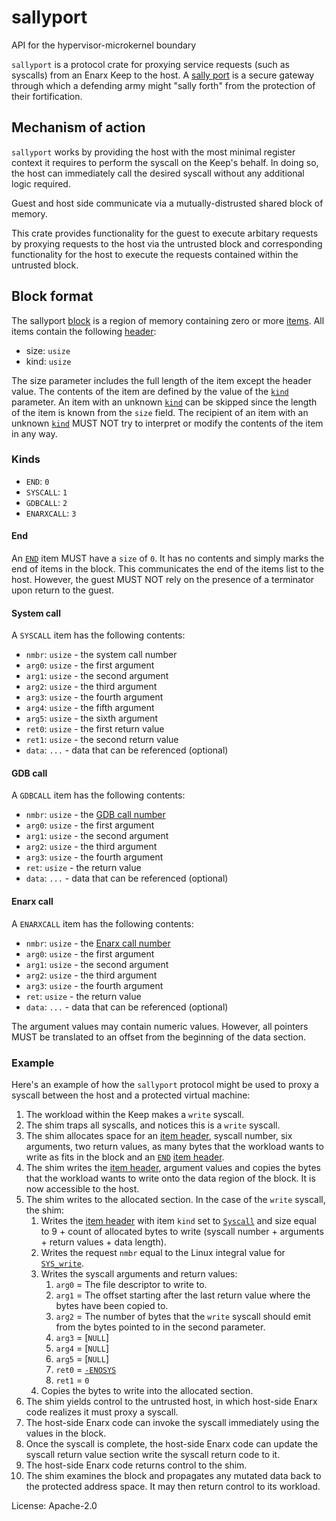 # sallyport

API for the hypervisor-microkernel boundary

`sallyport` is a protocol crate for proxying service requests (such as syscalls) from an Enarx Keep
to the host. A [sally port](https://en.wikipedia.org/wiki/Sally_port) is a secure gateway through
which a defending army might "sally forth" from the protection of their fortification.

## Mechanism of action

`sallyport` works by providing the host with the most minimal register context it requires to
perform the syscall on the Keep's behalf. In doing so, the host can immediately call the desired
syscall without any additional logic required.

Guest and host side communicate via a mutually-distrusted shared block of memory.

This crate provides functionality for the guest to execute arbitary requests by proxying requests to the host via
the untrusted block and corresponding functionality for the host to execute the requests contained within the untrusted block.

## Block format

The sallyport [block](item::Block) is a region of memory containing zero or more [items](item::Item).
All items contain the following [header](item::Header):

* size: `usize`
* kind: `usize`

The size parameter includes the full length of the item except the header value. The contents of the item are defined by the value of the [`kind`](item::Kind) parameter. An item with an unknown [`kind`](item::Kind) can be skipped since the length of the item is known from the `size` field. The recipient of an item with an unknown [`kind`](item::Kind) MUST NOT try to interpret or modify the contents of the item in any way.

### Kinds

* `END`: `0`
* `SYSCALL`: `1`
* `GDBCALL`: `2`
* `ENARXCALL`: `3`

#### End

An [`END`](item::Kind::End) item MUST have a `size` of `0`. It has no contents and simply marks the end of items in the block. This communicates the end of the items list to the host. However, the guest MUST NOT rely on the presence of a terminator upon return to the guest.

#### System call

A `SYSCALL` item has the following contents:

* `nmbr`: `usize` - the system call number
* `arg0`: `usize` - the first argument
* `arg1`: `usize` - the second argument
* `arg2`: `usize` - the third argument
* `arg3`: `usize` - the fourth argument
* `arg4`: `usize` - the fifth argument
* `arg5`: `usize` - the sixth argument
* `ret0`: `usize` - the first return value
* `ret1`: `usize` - the second return value
* `data`: `...` - data that can be referenced (optional)

#### GDB call

A `GDBCALL` item has the following contents:

* `nmbr`: `usize` - the [GDB call number](item::gdbcall::Number)
* `arg0`: `usize` - the first argument
* `arg1`: `usize` - the second argument
* `arg2`: `usize` - the third argument
* `arg3`: `usize` - the fourth argument
* `ret`: `usize` - the return value
* `data`: `...` - data that can be referenced (optional)

#### Enarx call

A `ENARXCALL` item has the following contents:

* `nmbr`: `usize` - the [Enarx call number](item::enarxcall::Number)
* `arg0`: `usize` - the first argument
* `arg1`: `usize` - the second argument
* `arg2`: `usize` - the third argument
* `arg3`: `usize` - the fourth argument
* `ret`: `usize` - the return value
* `data`: `...` - data that can be referenced (optional)


The argument values may contain numeric values. However, all pointers MUST be translated to an offset from the beginning of the data section.

### Example

Here's an example of how the `sallyport` protocol might be used to proxy a syscall between
the host and a protected virtual machine:

1. The workload within the Keep makes a `write` syscall.
1. The shim traps all syscalls, and notices this is a `write` syscall.
1. The shim allocates space for an [item header](item::Header), syscall number, six arguments, two return values, as many bytes that the workload wants to write as fits in the block and an [`END`](item::Kind::End) [item header](item::Header).
1. The shim writes the [item header](item::Header), argument values and copies the bytes that the workload wants to write onto the data region of the block. It is now accessible to the host.
1. The shim writes to the allocated section. In the case of the `write` syscall, the shim:
    1. Writes the [item header](item::Header) with item `kind` set to [`Syscall`](item::Kind::Syscall) and size equal to 9 + count of allocated bytes to write (syscall number + arguments + return values + data length).
    1. Writes the request `nmbr` equal to the Linux integral value for [`SYS_write`](libc::SYS_write).
    1. Writes the syscall arguments and return values:
        1. `arg0` = The file descriptor to write to.
        1. `arg1` = The offset starting after the last return value where the bytes have been copied to.
        1. `arg2` = The number of bytes that the `write` syscall should emit from the bytes pointed to in the second parameter.
        1. `arg3` = [`NULL`]
        1. `arg4` = [`NULL`]
        1. `arg5` = [`NULL`]
        1. `ret0` = [`-ENOSYS`](libc::ENOSYS)
        1. `ret1` = `0`
    1. Copies the bytes to write into the allocated section.
1. The shim yields control to the untrusted host, in which host-side Enarx code realizes it must proxy a syscall.
1. The host-side Enarx code can invoke the syscall immediately using the values in the block.
1. Once the syscall is complete, the host-side Enarx code can update the syscall return value section write the syscall return code to it.
1. The host-side Enarx code returns control to the shim.
1. The shim examines the block and propagates any mutated data back to the protected address space. It may then return control to its workload.

License: Apache-2.0
